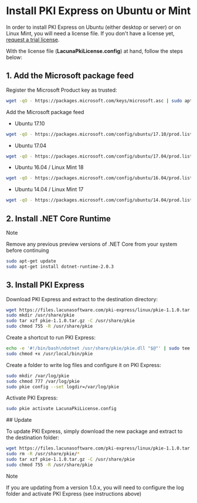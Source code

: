 ﻿# Install PKI Express on Ubuntu or Mint

In order to install PKI Express on Ubuntu (either desktop or server) or on Linux Mint,
you will need a license file. If you don't have a license yet, [request a trial license](https://www.lacunasoftware.com/en/home/purchase).

With the license file (**LacunaPkiLicense.config**) at hand, follow the steps below:

## 1. Add the Microsoft package feed

Register the Microsoft Product key as trusted:

```sh
wget -qO - https://packages.microsoft.com/keys/microsoft.asc | sudo apt-key add -
```

Add the Microsoft package feed

* Ubuntu 17.10

```sh
wget -qO - https://packages.microsoft.com/config/ubuntu/17.10/prod.list | sudo tee /etc/apt/sources.list.d/microsoft.list
```

* Ubuntu 17.04

```sh
wget -qO - https://packages.microsoft.com/config/ubuntu/17.04/prod.list | sudo tee /etc/apt/sources.list.d/microsoft.list
```

* Ubuntu 16.04 / Linux Mint 18

```sh
wget -qO - https://packages.microsoft.com/config/ubuntu/16.04/prod.list | sudo tee /etc/apt/sources.list.d/microsoft.list
```

* Ubuntu 14.04 / Linux Mint 17

```sh
wget -qO - https://packages.microsoft.com/config/ubuntu/14.04/prod.list | sudo tee /etc/apt/sources.list.d/microsoft.list
```

## 2. Install .NET Core Runtime

> [!NOTE]
> Remove any previous preview versions of .NET Core from your system before continuing

```sh
sudo apt-get update
sudo apt-get install dotnet-runtime-2.0.3
```

## 3. Install PKI Express

Download PKI Express and extract to the destination directory:

```sh
wget https://files.lacunasoftware.com/pki-express/linux/pkie-1.1.0.tar.gz
sudo mkdir /usr/share/pkie
sudo tar xzf pkie-1.1.0.tar.gz -C /usr/share/pkie
sudo chmod 755 -R /usr/share/pkie
```

Create a shortcut to run PKI Express:

```sh
echo -e '#!/bin/bash\ndotnet /usr/share/pkie/pkie.dll "$@"' | sudo tee /usr/local/bin/pkie
sudo chmod +x /usr/local/bin/pkie
```

Create a folder to write log files and configure it on PKI Express:

```sh
sudo mkdir /var/log/pkie
sudo chmod 777 /var/log/pkie
sudo pkie config --set logdir=/var/log/pkie
```

Activate PKI Express:

```sh
sudo pkie activate LacunaPkiLicense.config
```

<a name="update" />
## Update

To update PKI Express, simply download the new package and extract to the destination folder:

```sh
wget https://files.lacunasoftware.com/pki-express/linux/pkie-1.1.0.tar.gz
sudo rm -R /usr/share/pkie/*
sudo tar xzf pkie-1.1.0.tar.gz -C /usr/share/pkie
sudo chmod 755 -R /usr/share/pkie
```

> [!NOTE]
> If you are updating from a version 1.0.x, you will need to configure the log folder and activate PKI Express (see instructions above)
